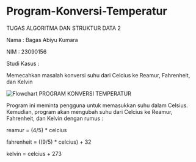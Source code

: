 # Program-Konversi-Temperatur
TUGAS ALGORITMA DAN STRUKTUR DATA 2

Nama : Bagas Abiyu Kumara

NIM  : 23090156


Studi Kasus :

Memecahkan masalah konversi suhu dari Celcius ke Reamur, Fahrenheit, dan Kelvin

![Flowchart PROGRAM KONVERSI TEMPERATUR](https://github.com/Bagas34645/Program-Konversi-Temperatur/assets/149683919/fd78fa11-5cb7-4fc8-990b-c7262dd69f55)

Program ini meminta pengguna untuk memasukkan suhu dalam Celsius. Kemudian, program akan mengubah suhu dari Celcius ke Reamur, Fahrenheit, dan Kelvin dengan rumus :

reamur = (4/5) * celcius

fahrenheit = ((9/5) * celcius) + 32

kelvin = celcius + 273
